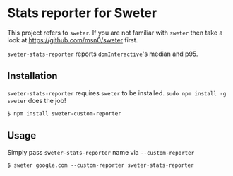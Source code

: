 # Stats reporter for Sweter

This project refers to ``sweter``. If you are not familiar with ``sweter`` then take a look at https://github.com/msn0/sweter first.

`sweter-stats-reporter` reports `domInteractive`'s median and p95. 

## Installation

`sweter-stats-reporter` requires `sweter` to be installed. `sudo npm install -g sweter` does the job! 

```sh
$ npm install sweter-custom-reporter
```

## Usage

Simply pass `sweter-stats-reporter` name via ``--custom-reporter``

```
$ sweter google.com --custom-reporter sweter-stats-reporter
```
